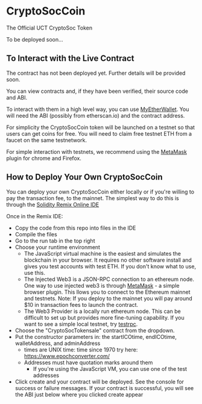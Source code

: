 # CryptoSocCoin
The Official UCT CryptoSoc Token

To be deployed soon...

## To Interact with the Live Contract

The contract has not been deployed yet. Further details will be provided soon.

You can view contracts and, if they have been verified, their source code and ABI.

To interact with them in a high level way, you can use [MyEtherWallet](https://www.myetherwallet.com/#contracts). You will need the ABI (possibly from etherscan.io) and the contract address. 

For simplicity the CryptoSocCoin token will be launched on a testnet so that users can get coins for free. You will need to claim free testnet ETH from a faucet on the same testnetwork.

For simple interaction with testnets, we recommend using the [MetaMask](metamask.io) plugin for chrome and Firefox.

## How to Deploy Your Own CryptoSocCoin

You can deploy your own CryptoSocCoin either locally or if you're willing to pay the transaction fee, to the mainnet. The simplest way to do this is through the [Solidity Remix Online IDE](https://remix.ethereum.org)

Once in the Remix IDE:
- Copy the code from this repo into files in the IDE
- Compile the files
- Go to the run tab in the top right
- Choose your runtime environment
  - The JavaScript virtual machine is the easiest and simulates the blockchain in your browser. It requires no other software install and gives you test accounts with test ETH. If you don't know what to use, use this.
  - The Injected Web3 is a JSON-RPC connection to an ethereum node. One way to use injected web3 is through [MetaMask](metamask.io) - a simple browser plugin. This llows you to connect to the Ethereum mainnet and testnets. Note: If you deploy to the mainnet you will pay around $10 in transaction fees to launch the contract.
  - The Web3 Provider is a locally run ethereum node. This can be difficult to set up but provides more fine-tuning capability. If you want to see a simple local testnet, try [testrpc](https://www.npmjs.com/package/ethereumjs-testrpc).
- Choose the "CryptoSocTokensale" contract from the dropdown.
- Put the constructor parameters in: the startICOtime, endICOtime, walletAddress, and adminAddress
  - times are UNIX time: time since 1970 try here: https://www.epochconverter.com/
  - Addresses must have quotation marks around them
    - If you're using the JavaScript VM, you can use one of the test addresses
- Click create and your contract will be deployed. See the console for success or failure messages. If your contract is successful, you will see the ABI just below where you clicked create appear

